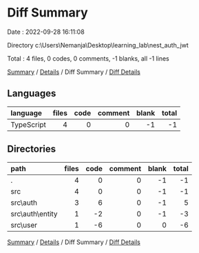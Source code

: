 # Diff Summary

Date : 2022-09-28 16:11:08

Directory c:\\Users\\Nemanja\\Desktop\\learning_lab\\nest_auth_jwt

Total : 4 files,  0 codes, 0 comments, -1 blanks, all -1 lines

[Summary](results.md) / [Details](details.md) / Diff Summary / [Diff Details](diff-details.md)

## Languages
| language | files | code | comment | blank | total |
| :--- | ---: | ---: | ---: | ---: | ---: |
| TypeScript | 4 | 0 | 0 | -1 | -1 |

## Directories
| path | files | code | comment | blank | total |
| :--- | ---: | ---: | ---: | ---: | ---: |
| . | 4 | 0 | 0 | -1 | -1 |
| src | 4 | 0 | 0 | -1 | -1 |
| src\\auth | 3 | 6 | 0 | -1 | 5 |
| src\\auth\\entity | 1 | -2 | 0 | -1 | -3 |
| src\\user | 1 | -6 | 0 | 0 | -6 |

[Summary](results.md) / [Details](details.md) / Diff Summary / [Diff Details](diff-details.md)